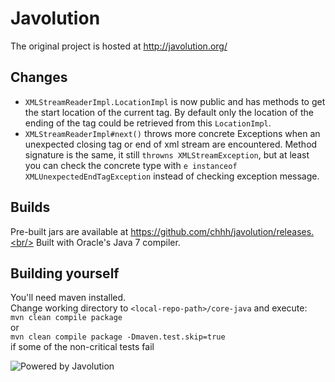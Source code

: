 # Javolution

The original project is hosted at http://javolution.org/

## Changes
 * `XMLStreamReaderImpl.LocationImpl` is now public and has methods to get the start location of the current tag. By default only the location of the ending of the tag could be retrieved from this `LocationImpl`.
 * `XMLStreamReaderImpl#next()` throws more concrete Exceptions when an unexpected
 closing tag or end of xml stream are encountered. Method signature is the same, it
 still `throwns XMLStreamException`, but at least you can check the concrete type with
 `e instanceof XMLUnexpectedEndTagException` instead of checking exception message.

## Builds
Pre-built jars are available at https://github.com/chhh/javolution/releases.<br/>
Built with Oracle's Java 7 compiler.

## Building yourself
You'll need maven installed.<br/>
Change working directory to `<local-repo-path>/core-java` and execute:<br/>
`mvn clean compile package`<br/>
or<br/>
`mvn clean compile package -Dmaven.test.skip=true`<br/>
if some of the non-critical tests fail<br/>

![Powered by Javolution](http://javolution.org/src/site/css/img/javolution.png)
